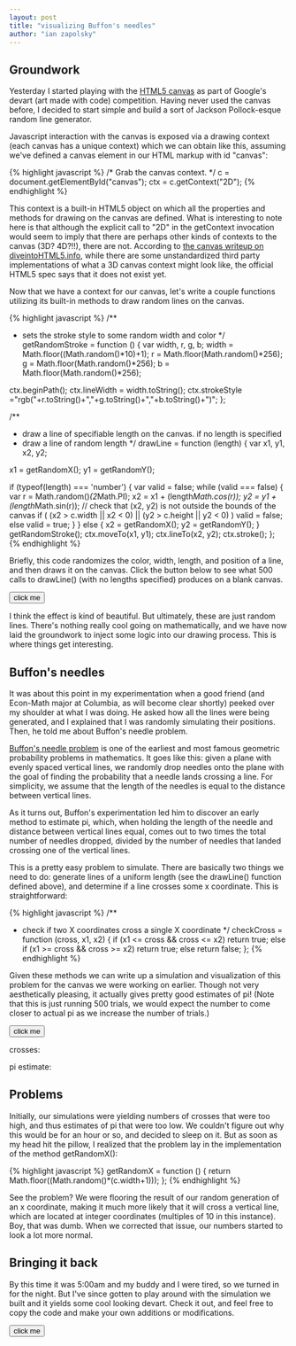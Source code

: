 ```yaml
---
layout: post
title: "visualizing Buffon's needles"
author: "ian zapolsky"
---
```


<script src="/js/painter.js" type="text/javascript"></script>

## Groundwork

Yesterday I started playing with the [HTML5 canvas][canvas] as part of
Google's devart (art made with code) competition. Having never used
the canvas before, I decided to start simple and build a sort of Jackson Pollock-esque
random line generator. 

Javascript interaction with the canvas is exposed via a drawing context (each
canvas has a unique context) which we can obtain like this, assuming we've 
defined a canvas element in our HTML markup with id "canvas":

{% highlight javascript %}
/* Grab the canvas context. */ 
c = document.getElementById("canvas");
ctx = c.getContext("2D");
{% endhighlight %}

This context is a built-in HTML5 object on which all the properties and methods
for drawing on the canvas are defined. What is interesting to note here is that 
although the explicit call to "2D" in the getContext invocation would seem to 
imply that there are perhaps other kinds of contexts to the canvas (3D? 4D?!!), 
there are not. According to [the canvas writeup on diveintoHTML5.info][dh5], 
while there are some unstandardized third party implementations of what a 3D 
canvas context might look like, the official HTML5 spec says that it does not 
exist yet.

Now that we have a context for our canvas, let's write a couple functions 
utilizing its built-in methods to draw random lines on the canvas.

{% highlight javascript %}
/**
 * sets the stroke style to some random width and color
 */
getRandomStroke = function () {
  var width, r, g, b;
  width = Math.floor((Math.random()*10)+1);
  r = Math.floor(Math.random()*256);
  g = Math.floor(Math.random()*256);
  b = Math.floor(Math.random()*256);

  ctx.beginPath();
  ctx.lineWidth = width.toString();
  ctx.strokeStyle ="rgb("+r.toString()+","+g.toString()+","+b.toString()+")";
};

/**
 * draw a line of specifiable length on the canvas. if no length is specified
 * draw a line of random length
 */
drawLine = function (length) {
  var
    x1, y1, x2, y2;

  x1 = getRandomX();
  y1 = getRandomY();

  if (typeof(length) === 'number') {
    var valid = false;
    while (valid === false) {
      var r = Math.random()*(2*Math.PI);
      x2 = x1 + (length*Math.cos(r));
      y2 = y1 + (length*Math.sin(r));
      // check that (x2, y2) is not outside the bounds of the canvas
      if ( (x2 > c.width || x2 < 0) || (y2 > c.height || y2 < 0) )
        valid = false;
      else
        valid = true;
    }
  }
  else {
    x2 = getRandomX();
    y2 = getRandomY();
  }
  getRandomStroke();
  ctx.moveTo(x1, y1);
  ctx.lineTo(x2, y2);
  ctx.stroke();
};
{% endhighlight %}

Briefly, this code randomizes the color, width, length, and position of a
line, and then draws it on the canvas. Click the button below to see what 500
calls to drawLine() (with no lengths specified) produces on a blank canvas.

<button class="btn centered" onclick="painter.paint();">click me</button>
<br>
<canvas id="canvas" width="400" height="400"></canvas>

I think the effect is kind of beautiful. But ultimately, these are just random
lines. There's nothing really cool going on mathematically, and we have now
laid the groundwork to inject some logic into our drawing process. This is 
where things get interesting.

## Buffon's needles

It was about this point in my experimentation when a good friend (and Econ-Math
major at Columbia, as will become clear shortly) peeked over my shoulder at
what I was doing. He asked how all the lines were being generated, and I 
explained that I was randomly simulating their positions. Then, he told me 
about Buffon's needle problem.

[Buffon's needle problem][bfn] is one of the earliest and most famous geometric
probability problems in mathematics. It goes like this: given a plane with 
evenly spaced vertical lines, we randomly drop needles onto the plane with the
goal of finding the probability that a needle lands crossing a line. For 
simplicity, we assume that the length of the needles is equal to the distance 
between vertical lines. 

As it turns out, Buffon's experimentation led him to discover an early method
to estimate pi, which, when holding the length of the needle and distance
between vertical lines equal, comes out to two times the total number of 
needles dropped, divided by the number of needles that landed crossing one of 
the vertical lines.

This is a pretty easy problem to simulate. There are basically two things we
need to do: generate lines of a uniform length (see the drawLine() function
defined above), and determine if a line crosses some x coordinate. This is
straightforward: 

{% highlight javascript %}
/**
 * check if two X coordinates cross a single X coordinate
 */
checkCross = function (cross, x1, x2) {
  if (x1 <= cross && cross <= x2)
    return true;
  else if (x1 >= cross && cross >= x2)
    return true;
  else
    return false;
};
{% endhighlight %}

Given these methods we can write up a simulation and visualization of
this problem for the canvas we were working on earlier. Though not very
aesthetically pleasing, it actually gives pretty good estimates of pi! 
(Note that this is just running 500 trials, we would expect the number to come 
closer to actual pi as we increase the number of trials.)

<button class="btn centered" onclick="painter.buffon('buffon1', false);">click me</button>
<p id="num-crosses">crosses:</p>
<p id="pi">pi estimate:</p>
<canvas id="buffon1" width="400" height="400"></canvas>

## Problems

Initially, our simulations were yielding numbers of crosses that were too high,
and thus estimates of pi that were too low. We couldn't figure out why this
would be for an hour or so, and decided to sleep on it. But as soon as my head
hit the pillow, I realized that the problem lay in the implementation of the
method getRandomX():

{% highlight javascript %}
getRandomX = function () {
  return Math.floor((Math.random()*(c.width+1)));
};
{% endhighlight %}

See the problem? We were flooring the result of our random generation of an x
coordinate, making it much more likely that it will cross a vertical line,
which are located at integer coordinates (multiples of 10 in this instance).
Boy, that was dumb. When we corrected that issue, our numbers started to look
a lot more normal.

## Bringing it back

By this time it was 5:00am and my buddy and I were tired, so we turned in for
the night. But I've since gotten to play around with the simulation we built
and it yields some cool looking devart. Check it out, and feel free to copy
the code and make your own additions or modifications.

<button class="btn centered" onclick="painter.buffon('buffon2', true);">click me</button>
<br>
<canvas id="buffon2" width="400" height="400"></canvas><br>

[canvas]:http://www.w3schools.com/tags/ref_canvas.asp
[bfn]:http://en.wikipedia.org/wiki/Buffon's_needle
[dh5]:http://diveintohtml5.info/canvas.html
